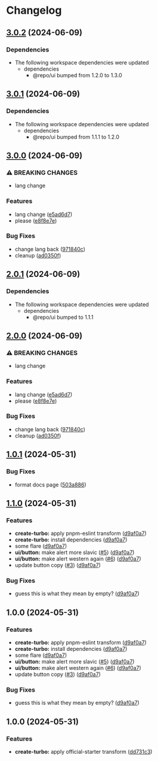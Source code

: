 # Changelog

## [3.0.2](https://github.com/axeen/release-please-test/compare/docs-v3.0.1...docs-v3.0.2) (2024-06-09)


### Dependencies

* The following workspace dependencies were updated
  * dependencies
    * @repo/ui bumped from 1.2.0 to 1.3.0

## [3.0.1](https://github.com/axeen/release-please-test/compare/docs-v3.0.0...docs-v3.0.1) (2024-06-09)


### Dependencies

* The following workspace dependencies were updated
  * dependencies
    * @repo/ui bumped from 1.1.1 to 1.2.0

## [3.0.0](https://github.com/axeen/release-please-test/compare/docs-v2.0.1...docs-v3.0.0) (2024-06-09)


### ⚠ BREAKING CHANGES

* lang change

### Features

* lang change ([e5ad6d7](https://github.com/axeen/release-please-test/commit/e5ad6d7f0e9432a68ab6552e30eb7a2fd9cdf634))
* please ([e8f8e7e](https://github.com/axeen/release-please-test/commit/e8f8e7e23054ba0675312af86f374e088084a52a))


### Bug Fixes

* change lang back ([971840c](https://github.com/axeen/release-please-test/commit/971840c6a9b70cd9e7d44acf49bb426200b8f909))
* cleanup ([ad0350f](https://github.com/axeen/release-please-test/commit/ad0350f43b87bb26a2ac77951340b5028cc72db0))

## [2.0.1](https://github.com/axeen/release-please-test/compare/docs-v2.0.0...docs-v2.0.1) (2024-06-09)


### Dependencies

* The following workspace dependencies were updated
  * dependencies
    * @repo/ui bumped to 1.1.1

## [2.0.0](https://github.com/axeen/release-please-test/compare/docs-v1.0.1...docs-v2.0.0) (2024-06-09)


### ⚠ BREAKING CHANGES

* lang change

### Features

* lang change ([e5ad6d7](https://github.com/axeen/release-please-test/commit/e5ad6d7f0e9432a68ab6552e30eb7a2fd9cdf634))
* please ([e8f8e7e](https://github.com/axeen/release-please-test/commit/e8f8e7e23054ba0675312af86f374e088084a52a))


### Bug Fixes

* change lang back ([971840c](https://github.com/axeen/release-please-test/commit/971840c6a9b70cd9e7d44acf49bb426200b8f909))
* cleanup ([ad0350f](https://github.com/axeen/release-please-test/commit/ad0350f43b87bb26a2ac77951340b5028cc72db0))

## [1.0.1](https://github.com/axeen/release-please-test/compare/docs-v1.0.0...docs-v1.0.1) (2024-05-31)


### Bug Fixes

* format docs page ([503a886](https://github.com/axeen/release-please-test/commit/503a886a5441d88192f60a686eae71662eda834a))

## [1.1.0](https://github.com/axeen/release-please-test/compare/docs-v1.0.0...docs-v1.1.0) (2024-05-31)


### Features

* **create-turbo:** apply pnpm-eslint transform ([d9af0a7](https://github.com/axeen/release-please-test/commit/d9af0a76359eed54a1649e3e7f2fd256df9728cc))
* **create-turbo:** install dependencies ([d9af0a7](https://github.com/axeen/release-please-test/commit/d9af0a76359eed54a1649e3e7f2fd256df9728cc))
* some flare ([d9af0a7](https://github.com/axeen/release-please-test/commit/d9af0a76359eed54a1649e3e7f2fd256df9728cc))
* **ui/button:** make alert more slavic ([#5](https://github.com/axeen/release-please-test/issues/5)) ([d9af0a7](https://github.com/axeen/release-please-test/commit/d9af0a76359eed54a1649e3e7f2fd256df9728cc))
* **ui/button:** make alert western again ([#6](https://github.com/axeen/release-please-test/issues/6)) ([d9af0a7](https://github.com/axeen/release-please-test/commit/d9af0a76359eed54a1649e3e7f2fd256df9728cc))
* update button copy ([#3](https://github.com/axeen/release-please-test/issues/3)) ([d9af0a7](https://github.com/axeen/release-please-test/commit/d9af0a76359eed54a1649e3e7f2fd256df9728cc))


### Bug Fixes

* guess this is what they mean by empty? ([d9af0a7](https://github.com/axeen/release-please-test/commit/d9af0a76359eed54a1649e3e7f2fd256df9728cc))

## 1.0.0 (2024-05-31)


### Features

* **create-turbo:** apply pnpm-eslint transform ([d9af0a7](https://github.com/axeen/release-please-test/commit/d9af0a76359eed54a1649e3e7f2fd256df9728cc))
* **create-turbo:** install dependencies ([d9af0a7](https://github.com/axeen/release-please-test/commit/d9af0a76359eed54a1649e3e7f2fd256df9728cc))
* some flare ([d9af0a7](https://github.com/axeen/release-please-test/commit/d9af0a76359eed54a1649e3e7f2fd256df9728cc))
* **ui/button:** make alert more slavic ([#5](https://github.com/axeen/release-please-test/issues/5)) ([d9af0a7](https://github.com/axeen/release-please-test/commit/d9af0a76359eed54a1649e3e7f2fd256df9728cc))
* **ui/button:** make alert western again ([#6](https://github.com/axeen/release-please-test/issues/6)) ([d9af0a7](https://github.com/axeen/release-please-test/commit/d9af0a76359eed54a1649e3e7f2fd256df9728cc))
* update button copy ([#3](https://github.com/axeen/release-please-test/issues/3)) ([d9af0a7](https://github.com/axeen/release-please-test/commit/d9af0a76359eed54a1649e3e7f2fd256df9728cc))


### Bug Fixes

* guess this is what they mean by empty? ([d9af0a7](https://github.com/axeen/release-please-test/commit/d9af0a76359eed54a1649e3e7f2fd256df9728cc))

## 1.0.0 (2024-05-31)


### Features

* **create-turbo:** apply official-starter transform ([dd731c3](https://github.com/axeen/release-please-test/commit/dd731c3c11c30de7a68ec0e5a003d94434172920))
